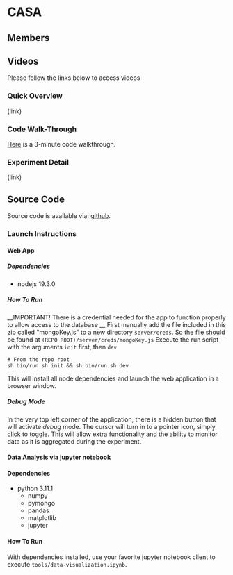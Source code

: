 # CASA

## Members

## Videos
Please follow the links below to access videos

### Quick Overview
(link)
### Code Walk-Through 
[Here](https://drive.google.com/file/d/1kJW_JT9ePeztvR4b3kW1C3PrTd3VkP2c/view?usp=share_link) is a 3-minute code walkthrough.
### Experiment Detail
(link)

## Source Code
Source code is available via: [github](https://github.com/csu-hci-projects/SP23-Context-Awareness-Sound-Alerts).

### Launch Instructions
#### Web App
##### Dependencies
* nodejs 19.3.0
##### How To Run
__IMPORTANT! There is a credential needed for the app to function properly to allow access to the database __
First manually add the file included in this zip called "mongoKey.js" to a new directory `server/creds`.
So the file should be found at `(REPO ROOT)/server/creds/mongoKey.js`
Execute the run script with the arguments `init` first, then `dev`
```
# From the repo root
sh bin/run.sh init && sh bin/run.sh dev
```
This will install all node dependencies and launch the web application in a browser window.
##### Debug Mode
In the very top left corner of the application, there is a hidden button that will activate _debug_ mode. The cursor will turn in to a pointer icon, simply click to toggle.
This will allow extra functionality and the ability to monitor data as it is aggregated during the experiment.
#### Data Analysis via jupyter notebook
#### Dependencies
* python 3.11.1
  * numpy
  * pymongo
  * pandas
  * matplotlib
  * jupyter
#### How To Run
With dependencies installed, use your favorite jupyter notebook client to execute `tools/data-visualization.ipynb`.